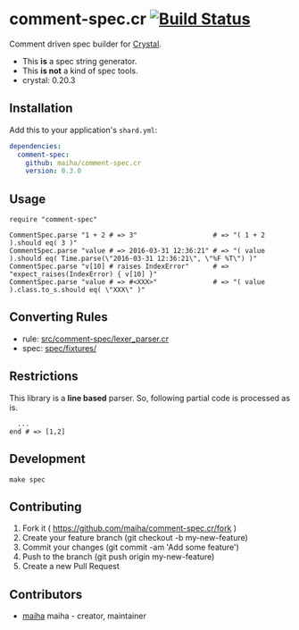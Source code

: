 # comment-spec.cr [![Build Status](https://travis-ci.org/maiha/comment-spec.cr.svg?branch=master)](https://travis-ci.org/maiha/comment-spec.cr)

Comment driven spec builder for [Crystal](http://crystal-lang.org/).

- This **is** a spec string generator.
- This **is not** a kind of spec tools.
- crystal: 0.20.3

## Installation

Add this to your application's `shard.yml`:

```yaml
dependencies:
  comment-spec:
    github: maiha/comment-spec.cr
    version: 0.3.0
```

## Usage

```crystal
require "comment-spec"

CommentSpec.parse "1 + 2 # => 3"                   # => "( 1 + 2 ).should eq( 3 )"
CommentSpec.parse "value # => 2016-03-31 12:36:21" # => "( value ).should eq( Time.parse(\"2016-03-31 12:36:21\", \"%F %T\") )"
CommentSpec.parse "v[10] # raises IndexError"      # => "expect_raises(IndexError) { v[10] }"
CommentSpec.parse "value # => #<XXX>"              # => "( value ).class.to_s.should eq( \"XXX\" )"
```

## Converting Rules

- rule: [src/comment-spec/lexer_parser.cr](./src/comment-spec/lexer_parser.cr)
- spec: [spec/fixtures/](./spec/fixtures/)

## Restrictions

This library is a **line based** parser. So, following partial code is processed as is.

```
  ...
end # => [1,2]
```

## Development

```shell
make spec
```

## Contributing

1. Fork it ( https://github.com/maiha/comment-spec.cr/fork )
2. Create your feature branch (git checkout -b my-new-feature)
3. Commit your changes (git commit -am 'Add some feature')
4. Push to the branch (git push origin my-new-feature)
5. Create a new Pull Request

## Contributors

- [maiha](https://github.com/maiha) maiha - creator, maintainer
